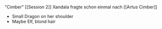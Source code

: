 "Cimber"
[[Session 2]]
Xandala fragte schon einmal nach [[Artus Cimber]]

-   Small Dragon on her shoulder
-   Maybe Elf, blond hair